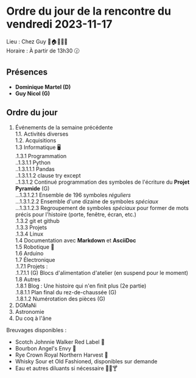 # Ordre du jour de la rencontre du vendredi 2023-11-17

Lieu :    Chez Guy 🎄🏠🌳🌲🌵  
Horaire : À partir de 13h30 🕜  
## Présences
* **Dominique Martel (D)**  
* **Guy Nicol (G)**  

## Ordre du jour
1. Événements de la semaine précédente  
 1.1.  Activités diverses  
 1.2.  Acquisitions  
 1.3 Informatique 🖥  
.1.3.1 Programmation  
..1.3.1.1 Python  
..1.3.1.1.1 Pandas  
..1.3.1.1.2 clause try except  
..1.3.1.2 Continué programmation des symboles de l'écriture du **Projet Pyramide** (G)  
...1.3.1.2.1 Ensemble de 196 symboles *réguliers*  
...1.3.1.2.2 Ensemble d'une dizaine de symboles *spéciaux*  
...1.3.1.2.3 Regroupement de symboles *spéciaux* pour former de mots précis pour l'histoire (porte, fenêtre, écran, etc.)  
.1.3.2 git et github  
.1.3.3 Projets  
.1.3.4 Linux  
1.4 Documentation avec **Markdown** et **AsciiDoc**  
1.5 Robotique 🤖   
1.6 Arduino  
1.7 Électronique  
.1.7.1 Projets :  
.1.7.1.1 (G) Blocs d'alimentation d'atelier (en suspend pour le moment)  
1.8 Autres  
   .1.8.1 Blog : Une histoire qui n'en finit plus (2e partie)  
   .1.8.1.1 Plan final du rez-de-chaussée (G)  
   .1.8.1.2 Numérotation des pièces (G)  
2. DGMaNi  
3. Astronomie    
4. Du coq à l'âne  

Breuvages disponibles :
  * Scotch Johnnie Walker Red Label 🥃
  * Bourbon Angel's Envy 🥃  
  * Rye Crown Royal Northern Harvest 🥃  
  * Whisky Sour et Old Fashioned, disponibles sur demande
  * Eau et autres diluants si nécessaire 🍶🍺🍸
